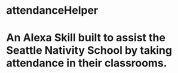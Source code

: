 # attendanceHelper

# An Alexa Skill built to assist the Seattle Nativity School by taking attendance in their classrooms. 
